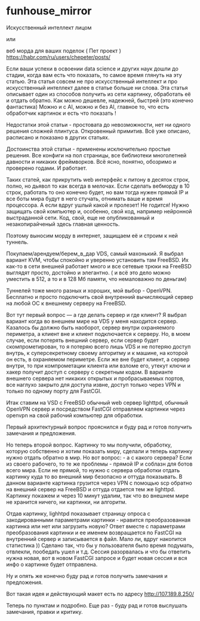 # funhouse_mirror
<meta name="google-site-verification" content="SdHmKR77gelQi6NWWNCqsgcJqNDpYq5k1_T_xTen2tw" />
Искусственный интеллект лицом

или 

веб морда для ваших поделок ( Пет проект )
https://habr.com/ru/users/chepeter/posts/

Если ваши успехи в освоении data science и других наук дошли до стадии, когда вам есть что показать, то самое время глянуть на эту статью. Эта статья совсем не про искусственный интеллект и про искусственный интеллект далее в статье больше ни слова. Эта статья описывает один из способов получить из сети картинку, обработать её и отдать обратно. Как можно дешевле, надежней, быстрей (это конечно фантастика) Можно и с AI, можно и без AI, главное то, что есть обработчик картинок и есть что показать !

Недостатки этой статьи - простовата до невозможности, нет ни одного решения сложней плинтуса. Откровенный примитив. Всё уже описано, расписано и показано в других статьях.

Достоинства этой статьи - применены исключительно простые решения. Все конфиги на пол страницы, все библиотеки многолетней давности и никаких фреймворков. Всё ясно, понятно, обозримо и проверено годами. И работает.

Таких статей, как прикрутить web интерфейс к питону в десяток строк, полно, но дьявол то как всегда в мелочах. Если сделать вебморду в 10 строк, работать то оно конечно будет, но вам тогда нужен прямой IP и все боты мира будут в него стучать, отнимать ваше и время процессора. А если вдруг ушлый какой и пролезет! Не годится! Нужно защищать свой компьютер и, особенно, свой код, например нейронной выстраданной сети. Код, свой, еще не опубликованный и незакопирайченый здесь главная ценность.

Поэтому выносим морду в интернет, защищаем её и строим к ней туннель. 

Покупаем/арендуем/берем_в_дар  VDS, самый махонький. Я выбрал вариант KVM, чтобы спокойно и уверенно установить там FreeBSD. Их как-то в сети внешней  работает много и все сетевые трюки на FreeBSD выглядят просто, достойно и элегантно. ( и всё это дело можно уместить в 512, а то и в 128 Мб памяти, что немаловажно по деньгам)

Туннелей тоже много разных и хороших, мой выбор - OpenVPN. Бесплатно и просто подключить свой внутренний вычисляющий сервер на любой ОС к внешнему серверу на FreeBSD.

Вот тут первый вопрос — а где делать сервер и где клиент? Я выбрал вариант когда во внешнем мире на VDS у меня находится сервер. Казалось бы должно быть наоборот, сервер внутри охраняемого периметра, а клиент вне и клиент подключается к серверу. Но, в моем случае, если потерять внешний сервер, если сервер будет скомпрометирован, то я потеряю всего лишь VDS и не потеряю доступ внутрь, к суперсекретному своему алгоритму и к машине, на которой он есть, в охраняемом периметре. Если же вне будет клиент, а сервер внутри, то при компрометации клиента или взломе его, утекут ключи и хакер получит доступ с серверу с секретным кодом. В варианте внешнего сервера нет никаких открытых и пробрасываемых портов, все наглухо закрыто для доступа извне, доступ только через VPN и только по одному порту для FastCGI.

Итак ставим на VSD с FreeBSD обычный web сервер lighttpd, обычный OpenVPN сервер и посредством FastCGI отправляем картинки через openvpn на свой рабочий компьютер для обработки.

Первый архитектурный вопрос прояснился и буду рад и готов получить замечания и предложения.

Но теперь второй вопрос.  Картинку то мы получили, обработку, которую собственно и хотим показать миру, сделали и теперь картинку нужно отдать обратно в мир. Но вот вопрос: - а с какого сервера? Если из своего рабочего, то те же проблемы - прямой IP и соблазн для ботов всего мира. Если не прямой, то нужно с сервера обработки отдать картинку куда то во внешний мир безопасно и оттуда показывать. В данном варианте картинка грузится через VPN с помощью scp обратно на внешний сервер на FreeBSD и оттуда отдается тем же lighttpd. Картинку покажем и через 10 минут удалим, так что во внешнем мире не хранится ничего, ни картинки, ни алгоритм.

Отдав картинку, lighhtpd показывает страницу опроса с закодированными параметрами картинки - нравится преобразованная картинка или нет или загрузить новую? Ответ вместе с параметрами преобразования картинки  и ее именем возвращается по FastCGI на внутренний сервер и записывается в файл. Мало ли, вдруг накопится статистика )) Сделано так, что бы у пользователя было время подумать, отвлекли, пообедать ушел и т.д. Сессия разорвалась и что бы ответить нужна новая, вот в новом FastCGI запросе и будет новая сессия и вся инфо о картинке будет отправлена.

Ну и опять же конечно буду рад и готов получить замечания и предложения.

Вот такая идея и действующий макет есть по адресу http://107.189.8.250/

Теперь по пунктам и подробно. Еще раз - буду рад и готов выслушать замечания, правки и критику.

